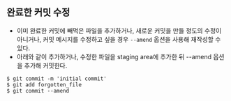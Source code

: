 ## 완료한 커밋 수정
- 이미 완료한 커밋에 빼먹은 파일을 추가하거나, 새로운 커밋을 만들 정도의 수정이 아니거나, 커밋 메시지를 수정하고 싶을 경우 `--amend` 옵션을 사용해 재작성할 수 있다.
- 아래와 같이 추가하거나, 수정한 파일을 staging area에 추가한 뒤 --amend 옵션을 추가해 커밋한다.
```
$ git commit -m 'initial commit'
$ git add forgotten_file
$ git commit --amend
```
